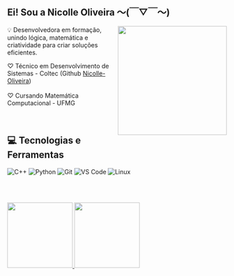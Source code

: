  ## Ei! Sou a Nicolle Oliveira 〜(￣▽￣〜) 
 <img align= "right" width= "250" src="https://pa1.narvii.com/6580/8098c6e9207376889eeb0532d9f5a0723c4d73f5_hq.gif"/>

💡 Desenvolvedora em formação, unindo lógica, matemática e criatividade para criar soluções eficientes.

<div>
    ♡ Técnico em Desenvolvimento de Sistemas - Coltec (Github <a href="https://github.com/Nicolle-Oliveira">Nicolle-Oliveira</a>)<br><br>
    ♡ Cursando Matemática Computacional - UFMG <br>
</div>
<br><br>


## 💻 Tecnologias e Ferramentas
![C++](https://img.shields.io/badge/C++-00599C?style=flat&logo=c%2B%2B&logoColor=white)
![Python](https://img.shields.io/badge/Python-3776AB?style=flat&logo=python&logoColor=white)
![Git](https://img.shields.io/badge/Git-F05032?style=flat&logo=git&logoColor=white)
![VS Code](https://img.shields.io/badge/VS%20Code-007ACC?style=flat&logo=visualstudiocode&logoColor=white)
![Linux](https://img.shields.io/badge/Linux-FCC624?style=flat&logo=linux&logoColor=black)


<br><br>
<div align="left">
    <a href="https://github.com/NicolleTO">
        <img height=150 src="https://github-readme-stats.vercel.app/api?username=NicolleTO&hide=contribs,prs&show_icons=true&theme=omni"/>
    </a>
    <a href="https://github.com/NicolleTO">
        <img height=150 src="https://github-readme-stats.vercel.app/api/top-langs/?username=NicolleTO&layout=compact&theme=omni" />
    </a>
</div>




##
